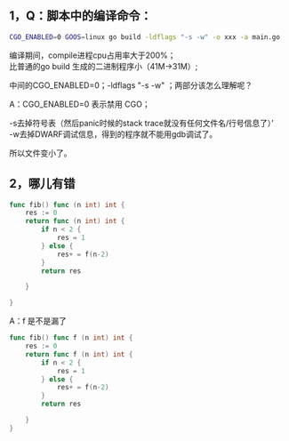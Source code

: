 ## 1，Q：脚本中的编译命令：  

```sh
CGO_ENABLED=0 GOOS=linux go build -ldflags "-s -w" -o xxx -a main.go
```

编译期间，compile进程cpu占用率大于200%；  
比普通的go build 生成的二进制程序小（41M->31M）;  

中间的CGO_ENABLED=0；-ldflags "-s -w" ；两部分该怎么理解呢？  

A：CGO_ENABLED=0 表示禁用 CGO；  

-s去掉符号表（然后panic时候的stack trace就没有任何文件名/行号信息了）’  
-w去掉DWARF调试信息，得到的程序就不能用gdb调试了。  

所以文件变小了。  

## 2，哪儿有错  

```go
func fib() func (n int) int {
	res := 0
	return func (n int) int {
		if n < 2 {
			res = 1
		} else {
			res+ = f(n-2)
		}
		return res

	}

}
```

A：f 是不是漏了  

```go
func fib() func f (n int) int {
	res := 0
	return func f (n int) int {
		if n < 2 {
			res = 1
		} else {
			res+ = f(n-2)
		}
		return res

	}
}
```
